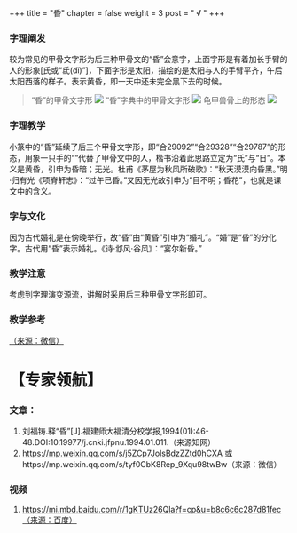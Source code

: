 +++
title = "昏"
chapter = false
weight = 3
post = "<b> √ </b>"
+++
### 字理阐发
较为常见的甲骨文字形为后三种甲骨文的“昏”会意字，上面字形是有着加长手臂的人的形象[氏或“氐(dǐ)”]，下面字形是太阳，描绘的是太阳与人的手臂平齐，午后太阳西落的样子。表示黄昏，即一天中还未完全黑下去的时候。

>“昏”的甲骨文字形
![](images/昏1.png)
“昏”字典中的甲骨文字形
![](images/昏2.png)
龟甲兽骨上的形态
![](images/昏3.png)

### 字理教学
小篆中的“昏”延续了后三个甲骨文字形，即“合29092”“合29328”“合29787”的形态，用象一只手的“”代替了甲骨文中的人，楷书沿着此思路立定为“氏”与“日”。本义是黄昏，引申为昏暗；无光。杜甫《茅屋为秋风所破歌》：“秋天漠漠向昏黑。”明·归有光《项脊轩志》：“过午已昏。”又因无光故引申为“目不明；昏花”，也就是课文中的含义。
### 字与文化
因为古代婚礼是在傍晚举行，故“昏”由“黄昏”引申为“婚礼”。“婚”是“昏”的分化字。古代用“昏”表示婚礼。《诗·邶风·谷风》：“宴尔新昏。”
### 教学注意
考虑到字理演变源流，讲解时采用后三种甲骨文字形即可。
### 教学参考
[（来源：微信）](https://mp.weixin.qq.com/s/UUifXkc-_8f5vy5vxXGfrQ)
# 【专家领航】
### 文章：
1. 刘福铸.释“昏”[J].福建师大福清分校学报,1994(01):46-48.DOI:10.19977/j.cnki.jfpnu.1994.01.011.（来源知网）
2. https://mp.weixin.qq.com/s/j5ZCp7JolsBdzZZtd0hCXA
或https://mp.weixin.qq.com/s/tyf0CbK8Rep_9Xqu98twBw（来源：微信）
### 视频
1. https://mi.mbd.baidu.com/r/1gKTUz26Qla?f=cp&u=b8c6c6c287d81fec（来源：百度）